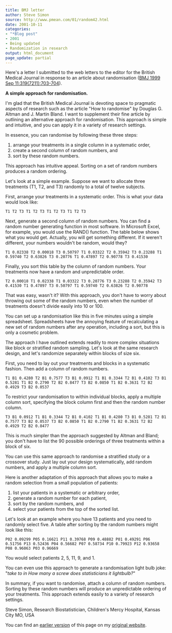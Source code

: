 ```yaml
---
title: BMJ letter
author: Steve Simon
source: http://www.pmean.com/01/random42.html
date: 2001-10-11
categories:
- "*Blog post"
- 2001
- Being updated
- Randomization in research
output: html_document
page_update: partial
---
```

Here's a letter I submitted to the web letters to the editor for the
British Medical Journal in response to an article about randomisation
([BMJ 1999 Sep
11;319(7211):703-704](http://www.bmj.com/cgi/content/full/319/7211/703)).

**A simple approach for randomisation.**

I'm glad that the British Medical Journal is devoting space to
pragmatic aspects of research such as the article "How to randomise"
by Douglas G. Altman and J. Martin Bland. I want to supplement their
fine article by outlining an alternative approach for randomisation.
This approach is simple and intuitive, and you can apply it in a variety
of research settings.

In essence, you can randomise by following these three steps:

1.  arrange your treatments in a single column in a systematic order,
2.  create a second column of random numbers, and
3.  sort by these random numbers.

This approach has intuitive appeal. Sorting on a set of random numbers
produces a random ordering.

Let's look at a simple example. Suppose we want to allocate three
treatments (T1, T2, and T3) randomly to a total of twelve subjects.

First, arrange your treatments in a systematic order. This is what your
data would look like:

`T1 T2 T3 T1 T2 T3 T1 T2 T3 T1 T2 T3`

Next, generate a second column of random numbers. You can find a random
number generating function in most software. In Microsoft Excel, for
example, you would use the RAND() function. The table below shows what
you would get. Actually, you will get something different. If it
weren't different, your numbers wouldn't be random, would they?

`T1 0.02338 T2 0.00018 T3 0.50797 T1 0.03322 T2 0.35942 T3 0.23288 T1 0.59740 T2 0.63826 T3 0.20776 T1 0.47897 T2 0.90778 T3 0.41530`

Finally, you sort this table by the column of random numbers. Your
treatments now have a random and unpredictable order.

`T2 0.00018 T1 0.02338 T1 0.03322 T3 0.20776 T3 0.23288 T2 0.35942 T3 0.41530 T1 0.47897 T3 0.50797 T1 0.59740 T2 0.63826 T2 0.90778`

That was easy, wasn't it? With this approach, you don't have to worry
about throwing out some of the random numbers, even when the number of
treatments doesn't divide easily into 10 or 100.

You can set up a randomisation like this in five minutes using a simple
spreadsheet. Spreadsheets have the annoying feature of recalculating a
new set of random numbers after any operation, including a sort, but
this is only a cosmetic problem.

The approach I have outlined extends readily to more complex situations
like block or stratified random sampling. Let's look at the same
research design, and let's randomize separately within blocks of size
six.

First, you need to lay out your treatments and blocks in a systematic
fashion. Then add a column of random numbers.

`T1 B1 0.4280 T2 B1 0.7577 T3 B1 0.0912 T1 B1 0.3344 T2 B1 0.4102 T3 B1 0.5281 T1 B2 0.2790 T2 B2 0.8477 T3 B2 0.0850 T1 B2 0.3631 T2 B2 0.4929 T3 B2 0.0537`

To restrict your randomisation to within individual blocks, apply a
multiple column sort, specifying the block column first and then the
random number column.

`T3 B1 0.0912 T1 B1 0.3344 T2 B1 0.4102 T1 B1 0.4280 T3 B1 0.5281 T2 B1 0.7577 T3 B2 0.0537 T3 B2 0.0850 T1 B2 0.2790 T1 B2 0.3631 T2 B2 0.4929 T2 B2 0.8477`

This is much simpler than the approach suggested by Altman and Bland;
you don't have to list the 90 possible orderings of three treatments
within a block of six.

You can use this same approach to randomise a stratified study or a
crossover study. Just lay out your design systematically, add random
numbers, and apply a multiple column sort.

Here is another adaptation of this approach that allows you to make a
random selection from a small population of patients:

1.  list your patients in a systematic or arbitrary order,
2.  generate a random number for each patient,
3.  sort by the random numbers, and
4.  select your patients from the top of the sorted list.

Let's look at an example where you have 13 patients and you need to
randomly select five. A table after sorting by the random numbers might
look like this:

`P02 0.09299 P05 0.16621 P11 0.39768 P09 0.48882 P01 0.49291 P06 0.51756 P13 0.52436 P04 0.56682 P07 0.58734 P10 0.79923 P12 0.93658 P08 0.96063 P03 0.96669`

You would select patients 2, 5, 11, 9, and 1.

You can even use this approach to generate a randomisation light bulb
joke: "*take to in How many a screw does statisticians it lightbulb?*"

In summary, if you want to randomise, attach a column of random numbers.
Sorting by these random numbers will produce an unpredictable ordering
of your treatments. This approach extends easily to a variety of
research settings.

Steve Simon, Research Biostatistician, Children's Mercy Hospital,
Kansas City MO, USA

You can find an [earlier version][sim1] of this page on my [original website][sim2].

[sim1]: http://www.pmean.com/01/random42.html
[sim2]: http://www.pmean.com/original_site.html
